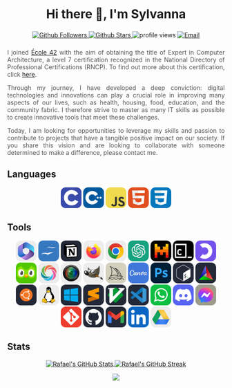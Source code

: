 ### 
<h1 align="center">Hi there 👋, I'm Sylvanna</h1>

###
<p align="center">
  <!-- Badges GitHub Followers et Stars -->
  <a href="https://github.com/Sycourbi?tab=followers">
    <img src="https://img.shields.io/github/followers/Sycourbi?style=flat" alt="Github Followers"/>
  </a>
  <a href="https://github.com/Sycourbi?tab=repositories">
    <img src="https://img.shields.io/github/stars/Sycourbi?style=flat" alt="Github Stars"/>
  </a>
  <!-- Badge Visites avec style cohérent -->
  <img src="https://komarev.com/ghpvc/?username=Sycourbi&color=blue&style=flat" alt="profile views" />
  <!-- Badge Email personnalisé avec shields.io -->
  <a href="mailto:sysy.courbis@gmail.com">
    <img src="https://img.shields.io/static/v1?label=&message=sysy.courbis%40gmail.com&color=blue&logo=gmail&logoColor=red&style=flat&labelColor=grey" alt="Email"/>
  </a>
    <!--<a href="https://www.linkedin.com/in/rafael-verissimo-8b382b20b/"> -->
    <!--<img src="https://img.shields.io/badge/-Rafael%20Verissimo-blue?style=flat&logo=linkedin&logoColor=white&style=flat&labelColor=grey" alt="LinkedIn"/> -->
  </a>
  <div style="text-align: justify; color: #555;">
</p>

###

I joined [École 42](https://42.fr/en/homepage/) with the aim of obtaining the title of Expert in Computer Architecture, a level 7 certification recognized in the National Directory of Professional Certifications (RNCP). To find out more about this certification, click [here](https://www.francecompetences.fr/recherche/rncp/36137/).

Through my journey, I have developed a deep conviction: digital technologies and innovations can play a crucial role in improving many aspects of our lives, such as health, housing, food, education, and the community fabric. I therefore strive to master as many IT skills as possible to create innovative tools that meet these challenges.

Today, I am looking for opportunities to leverage my skills and passion to contribute to projects that have a tangible positive impact on our society. If you share this vision and are looking to collaborate with someone determined to make a difference, please contact me.
</div>

## Languages
<p align="center">
    <img src="https://github.com/raveriss/skill-icons/blob/main/C.png" height="48" />
    <img src="https://github.com/raveriss/skill-icons/blob/main/CPP.png" height="48" />
    <img src="https://github.com/raveriss/skill-icons/blob/main/JavaScript.png" height="48" />
    <img src="https://github.com/raveriss/skill-icons/blob/main/HTML.png" height="48" />
    <img src="https://github.com/raveriss/skill-icons/blob/main/CSS.png" height="48" />
</p>

## Tools
<p align="center">
        <img src="https://github.com/raveriss/skill-icons/blob/main/Microsoft_365.png" height="48" />
        <img src="https://github.com/raveriss/skill-icons/blob/main/openoffice.png" height="48" />
        <img src="https://github.com/raveriss/skill-icons/blob/main/Notion-Dark.png" height="48" />
        <!-- <img src="https://github.com/raveriss/skill-icons/blob/main/brave.png" height="48" /> -->
        <img src="https://github.com/raveriss/skill-icons/blob/main/firefox.png" height="48" />
        <img src="https://github.com/raveriss/skill-icons/blob/main/icone_crome.png" height="48" />
        <img src="https://github.com/raveriss/skill-icons/blob/main/chatgpt.png" height="48" />
        <!-- <img src="https://github.com/raveriss/skill-icons/blob/main/copilot.png" height="48" /> -->
        <!-- <img src="https://github.com/raveriss/skill-icons/blob/main/perplexity.png" height="48" /> -->
        <img src="https://github.com/raveriss/skill-icons/blob/main/mistral.png" height="48" /> 
        <img src="https://github.com/raveriss/skill-icons/blob/main/codecademy.png" height="48" />
        <img src="https://github.com/raveriss/skill-icons/blob/main/openclassroom.png" height="48" />
        <img src="https://github.com/raveriss/skill-icons/blob/main/duolingo.png" height="48" />
        <img src="https://github.com/raveriss/skill-icons/blob/main/sololearn.png" height="48" />
        <!-- <img src="https://github.com/raveriss/skill-icons/blob/main/icone_audacity.png" height="48" /> -->
        <!-- <img src="https://github.com/raveriss/skill-icons/blob/main/eleven_labs.png" height="48" /> -->
        <!-- <img src="https://github.com/raveriss/skill-icons/blob/main/OBS_Studio_Logo.png" height="48" /> -->
        <!-- <img src="https://github.com/raveriss/skill-icons/blob/main/synthesia.png" height="48" /> -->
        <img src="https://github.com/raveriss/skill-icons/blob/main/icone_simple_screen_recorder.png" height="48" />
        <img src="https://github.com/raveriss/skill-icons/blob/main/gimp.png" height="48" />
        <img src="https://github.com/raveriss/skill-icons/blob/main/midJourney.png" height="48" />
        <!-- <img src="https://github.com/raveriss/skill-icons/blob/main/inkscape.png" height="48" /> -->
        <img src="https://github.com/raveriss/skill-icons/blob/main/canva.png" height="48" />
        <img src="https://github.com/raveriss/skill-icons/blob/main/Photoshop.png" height="48" />
        <!-- <img src="https://github.com/raveriss/skill-icons/blob/main/revit.png" height="48" /> -->
        <!-- <img src="https://github.com/raveriss/skill-icons/blob/main/rhinoceros.png" height="48" /> -->
        <!-- <img src="https://github.com/raveriss/skill-icons/blob/main/AutoCAD-Dark.png" height="48" /> -->
        <!-- <img src="https://github.com/raveriss/skill-icons/blob/main/Sketchup-Dark.png" height="48" /> -->
        <!-- <img src="https://github.com/raveriss/skill-icons/blob/main/kerkythea.png" height="48" /> -->
        <img src="https://github.com/raveriss/skill-icons/blob/main/Bash-Dark.png" height="48" />
        <img src="https://github.com/raveriss/skill-icons/blob/main/CMake-Dark.png" height="48" />
        <img src="https://github.com/raveriss/skill-icons/blob/main/Ubuntu-Dark.png" height="48" />
        <img src="https://github.com/raveriss/skill-icons/blob/main/linux.png" height="48" />
        <img src="https://github.com/raveriss/skill-icons/blob/main/Windows-Dark.png" height="48" />
        <img src="https://github.com/raveriss/skill-icons/blob/main/Sublime-Dark.png" height="48" />
        <img src="https://github.com/raveriss/skill-icons/blob/main/VIM-Dark.png" height="48" />
        <img src="https://github.com/raveriss/skill-icons/blob/main/VSCode-Dark.png" height="48" />
        <img src="https://github.com/raveriss/skill-icons/blob/main/whatsapp.png" height="48" />
        <img src="https://github.com/raveriss/skill-icons/blob/main/Discord.png" height="48" />
        <img src="https://github.com/raveriss/skill-icons/blob/main/messenger-icon.png" height="48" />
        <img src="https://github.com/raveriss/skill-icons/blob/main/icone_git.png" height="48" />
        <img src="https://github.com/raveriss/skill-icons/blob/main/Github-Dark.png" height="48" />
        <img src="https://github.com/raveriss/skill-icons/blob/main/icone_gmail.png" height="48" />
        <img src="https://github.com/raveriss/skill-icons/blob/main/LinkedIn.png" height="48" />
        <img src="https://github.com/raveriss/skill-icons/blob/main/icone_drive.png" height="48" />
</p>

## Stats
<p align="center">
  <a href="https://github.com/Sycourbi">
    <img align="center" src="https://github-readme-stats.vercel.app/api?username=Sycourbi&show_icons=true&theme=tokyonight" alt="Rafael's GitHub Stats" />
  <a href="https://github.com/Sycourbi">
    <img align="center" src="https://github-readme-streak-stats.herokuapp.com/?user=Sycourbi&theme=tokyonight" alt="Rafael's GitHub Streak" />
  </a>
  <!-- La carte de graphique de contributions pourrait être temporairement enlevée si elle ne s'affiche pas correctement -->
  <!-- <a href="https://github.com/Sycourbi">
    <img align="center" src="https://activity-graph.herokuapp.com/graph?username=Sycourbi&theme=github" alt="Rafael's Contribution Graph" />
  </a> -->
</p>

<p align="center">
  <a href="https://github.com/Sycourbi">
      <img src="https://github-readme-stats.vercel.app/api/top-langs/?username=Sycourbi&layout=compact&theme=tokyonight" />
  </a>










